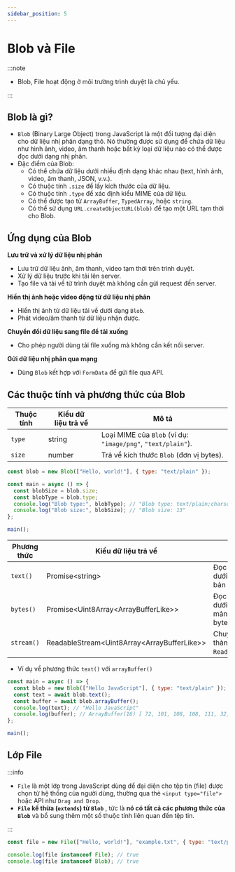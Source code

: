 ```yaml
---
sidebar_position: 5
---
```


# Blob và File

:::note

- Blob, File hoạt động ở môi trường trình duyệt là chủ yếu.

:::

## Blob là gì?

- `Blob` (Binary Large Object) trong JavaScript là một đối tượng đại diện cho dữ liệu nhị phân dạng thô. Nó thường được sử dụng để chứa dữ liệu như hình ảnh, video, âm thanh hoặc bất kỳ loại dữ liệu nào có thể được đọc dưới dạng nhị phân.
- Đặc điểm của Blob:
  - Có thể chứa dữ liệu dưới nhiều định dạng khác nhau (text, hình ảnh, video, âm thanh, JSON, v.v.).
  - Có thuộc tính `.size` để lấy kích thước của dữ liệu.
  - Có thuộc tính `.type` để xác định kiểu MIME của dữ liệu.
  - Có thể được tạo từ `ArrayBuffer`, `TypedArray`, hoặc `string`.
  - Có thể sử dụng `URL.createObjectURL(blob)` để tạo một URL tạm thời cho Blob.

## Ứng dụng của Blob

**Lưu trữ và xử lý dữ liệu nhị phân**

- Lưu trữ dữ liệu ảnh, âm thanh, video tạm thời trên trình duyệt.
- Xử lý dữ liệu trước khi tải lên server.
- Tạo file và tải về từ trình duyệt mà không cần gửi request đến server.

**Hiển thị ảnh hoặc video động từ dữ liệu nhị phân**

- Hiển thị ảnh từ dữ liệu tải về dưới dạng `Blob`.
- Phát video/âm thanh từ dữ liệu nhận được.

**Chuyển đổi dữ liệu sang file để tải xuống**

- Cho phép người dùng tải file xuống mà không cần kết nối server.

**Gửi dữ liệu nhị phân qua mạng**

- Dùng `Blob` kết hợp với `FormData` để gửi file qua API.

## Các thuộc tính và phương thức của Blob

| Thuộc tính | Kiểu dữ liệu trả về | Mô tả                                                        |
| ---------- | ------------------- | ------------------------------------------------------------ |
| `type`     | string              | Loại MIME của `Blob` (ví dụ: `"image/png"`, `"text/plain"`). |
| `size`     | number              | Trả về kích thước `Blob` (đơn vị bytes).                     |

```js
const blob = new Blob(["Hello, world!"], { type: "text/plain" });

const main = async () => {
  const blobSize = blob.size;
  const blobType = blob.type;
  console.log("Blob type:", blobType); // "Blob type: text/plain;charset=utf-8"
  console.log("Blob size:", blobSize); // "Blob size: 13"
};

main();
```

| Phương thức | Kiểu dữ liệu trả về                             | Mô tả                                      |
| ----------- | ----------------------------------------------- | ------------------------------------------ |
| `text()`    | Promise\<string\>                               | Đọc nội dung dưới dạng văn bản (`String`). |
| `bytes()`   | Promise\<Uint8Array\<ArrayBufferLike\>\>        | Đọc dữ liệu dưới dạng mảng các bytes.      |
| `stream()`  | ReadableStream\<Uint8Array\<ArrayBufferLike\>\> | Chuyển `Blob` thành `ReadableStream`.      |

- Ví dụ về phương thức `text()` với `arrayBuffer()`

```js
const main = async () => {
  const blob = new Blob(["Hello JavaScript"], { type: "text/plain" });
  const text = await blob.text();
  const buffer = await blob.arrayBuffer();
  console.log(text); // "Hello JavaScript"
  console.log(buffer); // ArrayBuffer(16) [ 72, 101, 108, 108, 111, 32, 74, 97, 118, 97, 83, 99, 114, 105, 112, 116 ]
};

main();
```

## Lớp File

:::info

- `File` là một lớp trong JavaScript dùng để đại diện cho tệp tin (file) được chọn từ hệ thống của người dùng, thường qua thẻ `<input type="file">` hoặc API như `Drag and Drop`.
- **`File` kế thừa (`extends`) từ `Blob`** , tức là **nó có tất cả các phương thức của `Blob`** và bổ sung thêm một số thuộc tính liên quan đến tệp tin.

:::

```js
const file = new File(["Hello, world!"], "example.txt", { type: "text/plain" });

console.log(file instanceof File); // true
console.log(file instanceof Blob); // true
```
